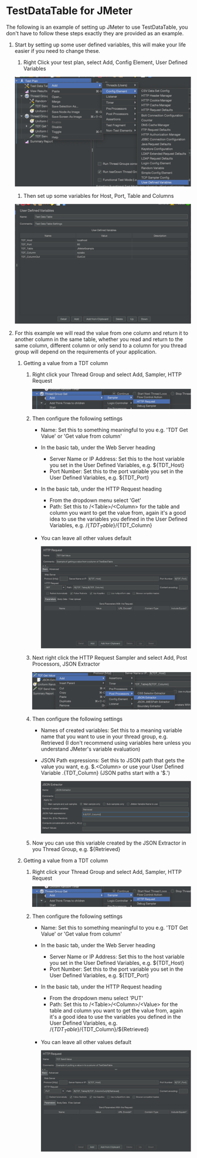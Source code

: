 # TestDataTable for JMeter

The following is an example of setting up JMeter to use TestDataTable, you don't have to follow these steps exactly they are provided as an example.

1. Start by setting up some user defined variables, this will make your life easier if you need to change these.

	1. Right Click your test plan, select Add, Config Element, User Defined Variables

	![User Defined Variables](AddUserDefinedVariables.png)

	1. Then set up some variables for Host, Port, Table and Columns

	![Variables](UserDefinedVariables.png)

1. For this example we will read the value from one column and return it to another column in the same table, whether you read and return to the same column, different column or only send to a column for you thread group will depend on the requirements of your application.

	1. Getting a value from a TDT column

		1. Right click your Thread Group and select Add, Sampler, HTTP Request

			![Add HTTP Request](AddHTTPRequest.png)

		1. Then configure the following settings

			- Name: Set this to something meaningful to you e.g. 'TDT Get Value' or 'Get value from column'
			- In the basic tab, under the Web Server heading

				* Server Name or IP Address: Set this to the host variable you set in the User Defined Variables, e.g. $\{TDT_Host\}
				* Port Number: Set this to the port variable you set in the User Defined Variables, e.g. $\{TDT_Port\}

			- In the basic tab, under the HTTP Request heading

				* From the dropdown menu select 'Get'
				* Path: Set this to /\<Table\>/\<Column\> for the table and column you want to get the value from, again it's a good idea to use the variables you defined in the User Defined Variables, e.g. /$\{TDT_Table\}/$\{TDT_Column\}

			- You can leave all other values default

				![HTTP Request GET](HTTPRequest_GET.png)

		1. Next right click the HTTP Request Sampler and select Add, Post Processors, JSON Extractor

			![Add JSON Extractor](Add_JSON_Extractor.png)

		1. Then configure the following settings

			- Names of created variables: Set this to a meaning variable name that you want to use in your thread group, e.g. Retrieved (I don't recommend using variables here unless you understand JMeter's variable evaluation)
			- JSON Path expressions: Set this to JSON path that gets the value you want, e.g. $.\<Column\> or use your User Defined Variable $.$\{TDT_Column\} \(JSON paths start with a '$.'\)

				![JSON Extractor](JSON_Extractor.png)

		1. Now you can use this variable created by the JSON Extractor in you Thread Group, e.g. $\{Retrieved\}


	1. Getting a value from a TDT column

		1. Right click your Thread Group and select Add, Sampler, HTTP Request

			![Add HTTP Request](AddHTTPRequest.png)

		1. Then configure the following settings

			- Name: Set this to something meaningful to you e.g. 'TDT Get Value' or 'Get value from column'
			- In the basic tab, under the Web Server heading

				* Server Name or IP Address: Set this to the host variable you set in the User Defined Variables, e.g. $\{TDT_Host\}
				* Port Number: Set this to the port variable you set in the User Defined Variables, e.g. $\{TDT_Port\}

			- In the basic tab, under the HTTP Request heading

				* From the dropdown menu select 'PUT'
				* Path: Set this to /\<Table\>/\<Column\>/\<Value\> for the table and column you want to get the value from, again it's a good idea to use the variables you defined in the User Defined Variables, e.g. /$\{TDT_Table\}/$\{TDT_Column\}/$\{Retrieved\}

			- You can leave all other values default

				![HTTP Request PUT](HTTPRequest_PUT.png)
